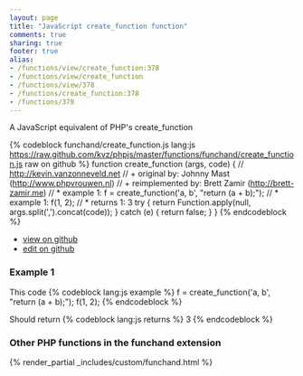 ```yaml
---
layout: page
title: "JavaScript create_function function"
comments: true
sharing: true
footer: true
alias:
- /functions/view/create_function:378
- /functions/view/create_function
- /functions/view/378
- /functions/create_function:378
- /functions/378
---
```

<!-- Generated by Rakefile:build -->
A JavaScript equivalent of PHP's create_function

{% codeblock funchand/create_function.js lang:js https://raw.github.com/kvz/phpjs/master/functions/funchand/create_function.js raw on github %}
function create_function (args, code) {
  // http://kevin.vanzonneveld.net
  // +   original by: Johnny Mast (http://www.phpvrouwen.nl)
  // +   reimplemented by: Brett Zamir (http://brett-zamir.me)
  // *     example 1: f = create_function('a, b', "return (a + b);");
  // *     example 1: f(1, 2);
  // *     returns 1: 3
  try {
    return Function.apply(null, args.split(',').concat(code));
  } catch (e) {
    return false;
  }
}
{% endcodeblock %}

 - [view on github](https://github.com/kvz/phpjs/blob/master/functions/funchand/create_function.js)
 - [edit on github](https://github.com/kvz/phpjs/edit/master/functions/funchand/create_function.js)

### Example 1
This code
{% codeblock lang:js example %}
f = create_function('a, b', "return (a + b);");
f(1, 2);
{% endcodeblock %}

Should return
{% codeblock lang:js returns %}
3
{% endcodeblock %}


### Other PHP functions in the funchand extension
{% render_partial _includes/custom/funchand.html %}
